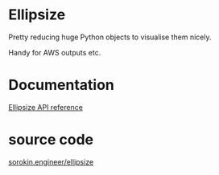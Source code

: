 # Ellipsize

Pretty reducing huge Python objects to visualise them nicely.

Handy for AWS outputs etc.

# Documentation

[Ellipsize API reference](docstrings/)

# source code

[sorokin.engineer/ellipsize](https://github.com/andgineer/ellipsize)
